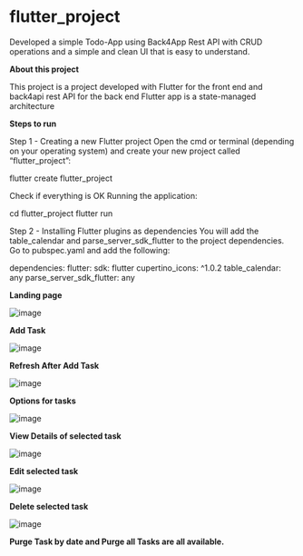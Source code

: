 # flutter_project

Developed a simple Todo-App using Back4App Rest API with CRUD operations and a simple and clean UI that is easy to understand.

**About this project**

This project is a project developed with Flutter for the front end and back4api rest API for the back end
Flutter app is a state-managed architecture

**Steps to run**

Step 1 - Creating a new Flutter project
Open the cmd or terminal (depending on your operating system) and create your new project called “flutter_project”:

flutter create flutter_project

Check if everything is OK Running the application:

cd flutter_project
flutter run

Step 2 - Installing Flutter plugins as dependencies
You will add the table_calendar and parse_server_sdk_flutter to the project dependencies. Go to pubspec.yaml and add the following:

dependencies:
  flutter:
    sdk: flutter
  cupertino_icons: ^1.0.2
  table_calendar: any
  parse_server_sdk_flutter: any

  
**Landing page**

![image](https://github.com/sailaku83/todoApp/assets/126805311/72b325c1-9bfe-4d78-854c-e4be95b0b44d)

**Add Task**

![image](https://github.com/sailaku83/todoApp/assets/126805311/4a6aefbb-d65b-44b9-8faf-fd21aecd4e3e)

**Refresh After Add Task**

![image](https://github.com/sailaku83/todoApp/assets/126805311/7144e6e3-798c-408e-a48b-477d26774d18)

**Options for tasks**

![image](https://github.com/sailaku83/todoApp/assets/126805311/e4db0c72-cf92-4a0d-9a76-5cd7eaf7f164)

**View Details of selected task**

![image](https://github.com/sailaku83/todoApp/assets/126805311/158c8db7-f879-44ea-b49b-a07f649667f3)

**Edit selected task**

![image](https://github.com/sailaku83/todoApp/assets/126805311/21fd7747-d39f-4f79-8dcf-885c760bd32d)

**Delete selected task**

![image](https://github.com/sailaku83/todoApp/assets/126805311/5ac80c9a-6497-4f6e-ba56-06d8e3b6eb4b)

**Purge Task by date and Purge all Tasks are all available.**




